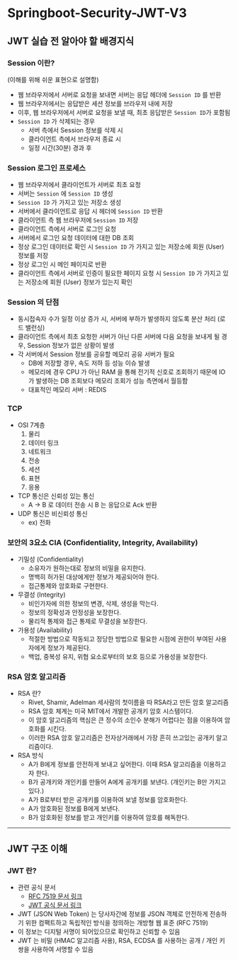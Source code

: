 # Springboot-Security-JWT-V3

## JWT 실습 전 알아야 할 배경지식

### Session 이란?
(이해를 위해 쉬운 표현으로 설명함)
- 웹 브라우저에서 서버로 요청을 보내면 서버는 응답 헤더에 `Session ID` 를 반환
- 웹 브라우저에서는 응답받은 세션 정보를 브라우저 내에 저장
- 이후, 웹 브라우저에서 서버로 요청을 보낼 때, 최초 응답받은 `Session ID`가 포함됨
- `Session ID` 가 삭제되는 경우
    - 서버 측에서 Session 정보를 삭제 시
    - 클라이언트 측에서 브라우저 종료 시
    - 일정 시간(30분) 경과 후

### Session 로그인 프로세스
- 웹 브라우저에서 클라이언트가 서버로 최초 요청
- 서버는 `Session` 에 `Session ID` 생성
- `Session ID` 가 가지고 있는 저장소 생성
- 서버에서 클라이언트로 응답 시 헤더에 `Session ID` 반환
- 클라이언트 측 웹 브라우저에 `Session ID` 저장
- 클라이언트 측에서 서버로 로그인 요청
- 서버에서 로그인 요청 데이터에 대한 DB 조회
- 정상 로그인 데이터로 확인 시 `Session ID` 가 가지고 있는 저장소에 회원 (User) 정보를 저장
- 정상 로그인 시 메인 페이지로 반환
- 클라이언트 측에서 서버로 인증이 필요한 페이지 요청 시 `Session ID` 가 가지고 있는 저장소에 회원 (User) 정보가 있는지 확인

### Session 의 단점
- 동시접속자 수가 일정 이상 증가 시, 서버에 부하가 발생하지 않도록 분산 처리 (로드 밸런싱)
- 클라이언트 측에서 최초 요청한 서버가 아닌 다른 서버에 다음 요청을 보내게 될 경우, Session 정보가 없은 상황이 발생
- 각 서버에서 Session 정보를 공유할 메모리 공유 서버가 필요
    - DB에 저장할 경우, 속도 저하 등 성능 이슈 발생
    - 메모리에 경우 CPU 가 아닌 RAM 을 통해 전기적 신호로 조회하기 때문에 IO 가 발생하는 DB 조회보다 메모리 조회가 성능 측면에서 월등함
    - 대표적인 메모리 서버 : REDIS

### TCP
- OSI 7계층
    1. 물리
    2. 데이터 링크
    3. 네트워크
    4. 전송
    5. 세션
    6. 표현
    7. 응용
- TCP 통신은 신뢰성 있는 통신
    - A -> B 로 데이터 전송 시 B 는 응답으로 Ack 반환
- UDP 통신은 비신뢰성 통신
    - ex) 전화

### 보안의 3요소 CIA (Confidentiality, Integrity, Availability)
- 기밀성 (Confidentiality)
    - 소유자가 원하는대로 정보의 비밀을 유지한다.
    - 명백히 허가된 대상에게만 정보가 제공되어야 한다.
    - 접근통제와 암호화로 구현한다.
- 무결성 (Integrity)
    - 비인가자에 의한 정보의 변경, 삭제, 생성을 막는다.
    - 정보의 정확성과 안정성을 보장한다.
    - 물리적 통제와 접근 통제로 무결성을 보장한다.
- 가용성 (Availability)
    - 적절한 방법으로 작동되고 정당한 방법으로 필요한 시점에 권한이 부여된 사용자에게 정보가 제공된다.
    - 백업, 중복성 유지, 위협 요소로부터의 보호 등으로 가용성을 보장한다.

### RSA 암호 알고리즘
- RSA 란?
    - Rivet, Shamir, Adelman 세사람의 첫이름을 따 RSA라고 만든 암호 알고리즘
    - RSA 암호 체계는 미국 MIT에서 개발한 공개키 암호 시스템이다.
    - 이 암호 알고리즘의 핵심은 큰 정수의 소인수 분해가 어렵다는 점을 이용하여 암호화를 시킨다.
    - 이러한 RSA 암호 알고리즘은 전자상거래에서 가장 흔히 쓰고있는 공개키 알고리즘이다.
- RSA 방식
    - A가 B에게 정보를 안전하게 보내고 싶어한다. 이때 RSA 알고리즘을 이용하고자 한다.
    - B가 공개키와 개인키를 만들어 A에게 공개키를 보낸다. (개인키는 B만 가지고 있다.)
    - A가 B로부터 받은 공개키를 이용하여 보낼 정보를 암호화한다.
    - A가 암호화된 정보를 B에게 보낸다.
    - B가 암호화된 정보를 받고 개인키를 이용하여 암호를 해독한다.

<hr>

## JWT 구조 이해

### JWT 란?
- 관련 공식 문서
    - [RFC 7519 문서 링크](https://www.rfc-editor.org/rfc/rfc7519)
    - [JWT 공식 문서 링크](https://jwt.io/introduction)
- JWT (JSON Web Token) 는 당사자간에 정보를 JSON 객체로 안전하게 전송하기 위한 컴팩트하고 독립적인 방식을 정의하는 개방형 웹 표준 (RFC 7519)
- 이 정보는 디지털 서명이 되어있으므로 확인하고 신뢰할 수 있음
- JWT 는 비밀 (HMAC 알고리즘 사용), RSA, ECDSA 를 사용하는 공개 / 개인 키 쌍을 사용하여 서명할 수 있음